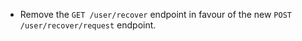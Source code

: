 - Remove the `GET /user/recover` endpoint in favour of the new `POST /user/recover/request` endpoint.
